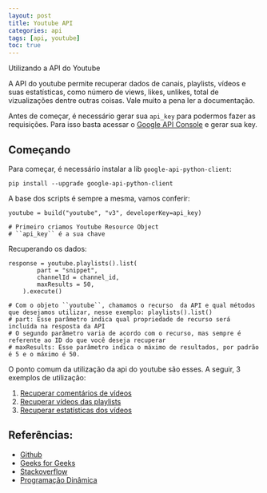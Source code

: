 ```yaml
---
layout: post
title: Youtube API
categories: api
tags: [api, youtube]
toc: true
---
```


Utilizando a API do Youtube

A API do youtube permite recuperar dados de canais, playlists, vídeos e suas estatísticas, como número de views, likes, unlikes, total de vizualizações dentre outras coisas. Vale muito a pena ler a documentação.

Antes de começar, é necessário gerar sua ``api_key`` para podermos fazer as requisições. Para isso basta acessar o
[Google API Console](https://console.developers.google.com/) e gerar sua key. 

## Começando

Para começar, é necessário instalar a lib ``google-api-python-client``:

    pip install --upgrade google-api-python-client

A base dos scripts é sempre a mesma, vamos conferir:

    youtube = build("youtube", "v3", developerKey=api_key)

    # Primeiro criamos Youtube Resource Object
    # ``api_key`` é a sua chave

Recuperando os dados:

    response = youtube.playlists().list(
            part = "snippet",
            channelId = channel_id,
            maxResults = 50,
        ).execute()

    # Com o objeto ``youtube``, chamamos o recurso  da API e qual métodos que desejamos utilizar, nesse exemplo: playlists().list()
    # part: Esse parâmetro indica qual propriedade de recurso será incluída na resposta da API
    # O segundo parâmetro varia de acordo com o recurso, mas sempre é referente ao ID do que você deseja recuperar
    # maxResults: Esse parâmetro indica o máximo de resultados, por padrão é 5 e o máximo é 50.

O ponto comum da utilização da api do youtube são esses. A seguir, 3 exemplos de utilização:

1. [Recuperar comentários de vídeos](https://github.com/Italo11Marcos/youtubeAPI/blob/main/comments.py)
2. [Recuperar vídeos das playlists](https://github.com/Italo11Marcos/youtubeAPI/blob/main/playlists.py)
3. [Recuperar estatísticas dos vídeos](https://github.com/Italo11Marcos/youtubeAPI/blob/main/videos_playlist.py)

## Referências:
* [Github](https://github.com/Italo11Marcos/youtubeAPI)
* [Geeks for Geeks](https://www.geeksforgeeks.org/how-to-extract-youtube-comments-using-youtube-api-python/)
* [Stackoverflow](https://stackoverflow.com/questions/62347194/youtube-api-get-all-playlist-id-from-a-channel-python)
* [Programação Dinâmica](https://www.youtube.com/channel/UC70mr11REaCqgKke7DPJoLg)
